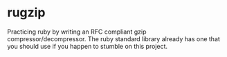 # rugzip

Practicing ruby by writing an RFC compliant gzip compressor/decompressor. The
ruby standard library already has one that you should use if you happen to
stumble on this project.
